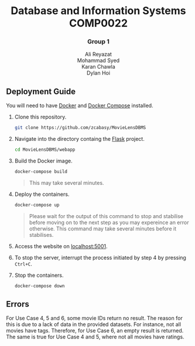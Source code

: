 <h1 align="center">Database and Information Systems COMP0022</h1>
<h3 align="center">Group 1</h3>
<p align="center">Ali Reyazat<br>Mohammad Syed<br>Karan Chawla<br>Dylan Hoi</p>

## Deployment Guide

You will need to have [Docker](https://docs.docker.com/get-docker/) and [Docker Compose](https://docs.docker.com/compose/install/) installed.

1. Clone this repository.
    ```bash
    git clone https://github.com/zcabasy/MovieLensDBMS
    ```

2. Navigate into the directory containg the [Flask](https://flask.palletsprojects.com/en/2.0.x/) project.
    ```bash
    cd MovieLensDBMS/webapp
    ```

3. Build the Docker image.
    ```bash
    docker-compose build
    ```
    > This may take several minutes.

4. Deploy the containers.
    ```bash
    docker-compose up
    ```
    > Please wait for the output of this command to stop and stabilise before moving on to the next step as you may expereince an error otherwise. This command may take several minutes before it stabilises.

5. Access the website on [localhost:5001](http://localhost:5001/).
6. To stop the server, interrupt the process initiated by step 4 by pressing `Ctrl+C`.
7. Stop the containers.
   ```bash
   docker-compose down
   ```

## Errors
For Use Case 4, 5 and 6, some movie IDs return no result. The reason for this is due to a lack of data in the provided datasets. For instance, not all movies have tags. Therefore, for Use Case 6, an empty result is returned. The same is true for Use Case 4 and 5, where not all movies have ratings.